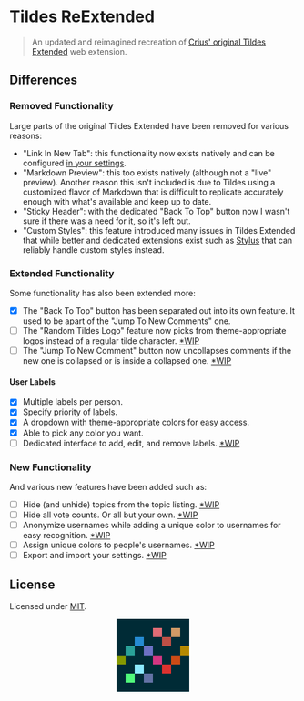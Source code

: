 # Tildes ReExtended

> An updated and reimagined recreation of [Crius' original Tildes Extended](https://github.com/theCrius/tildes-extended) web extension.

## Differences

### Removed Functionality

Large parts of the original Tildes Extended have been removed for various reasons:

* "Link In New Tab": this functionality now exists natively and can be configured [in your settings](https://tildes.net/settings).
* "Markdown Preview": this too exists natively (although not a "live" preview). Another reason this isn't included is due to Tildes using a customized flavor of Markdown that is difficult to replicate accurately enough with what's available and keep up to date.
* "Sticky Header": with the dedicated "Back To Top" button now I wasn't sure if there was a need for it, so it's left out.
* "Custom Styles": this feature introduced many issues in Tildes Extended that while better and dedicated extensions exist such as [Stylus](https://add0n.com/stylus.html) that can reliably handle custom styles instead.

### Extended Functionality

Some functionality has also been extended more:

* [x] The "Back To Top" button has been separated out into its own feature. It used to be apart of the "Jump To New Comments" one.
* [ ] The "Random Tildes Logo" feature now picks from theme-appropriate logos instead of a regular tilde character. [*WIP](https://gitlab.com/tildes-community/tildes-reextended/issues/7)
* [ ] The "Jump To New Comment" button now uncollapses comments if the new one is collapsed or is inside a collapsed one. [*WIP](https://gitlab.com/tildes-community/tildes-reextended/issues/8)

#### User Labels

* [x] Multiple labels per person.
* [x] Specify priority of labels.
* [x] A dropdown with theme-appropriate colors for easy access.
* [x] Able to pick any color you want.
* [ ] Dedicated interface to add, edit, and remove labels. [*WIP](https://gitlab.com/tildes-community/tildes-reextended/issues/1)

### New Functionality

And various new features have been added such as:

* [ ] Hide (and unhide) topics from the topic listing. [*WIP](https://gitlab.com/tildes-community/tildes-reextended/issues/3)
* [ ] Hide all vote counts. Or all but your own. [*WIP](https://gitlab.com/tildes-community/tildes-reextended/issues/4)
* [ ] Anonymize usernames while adding a unique color to usernames for easy recognition. [*WIP](https://gitlab.com/tildes-community/tildes-reextended/issues/5)
* [ ] Assign unique colors to people's usernames. [*WIP](https://gitlab.com/tildes-community/tildes-reextended/issues/6)
* [ ] Export and import your settings. [*WIP](https://gitlab.com/tildes-community/tildes-reextended/issues/2)

## License

Licensed under [MIT](License).

<div align="center">
  <img alt="Tildes ReExtended" src="source/assets/tildes-reextended-128.png" width="128px" height="128px">
</div>
